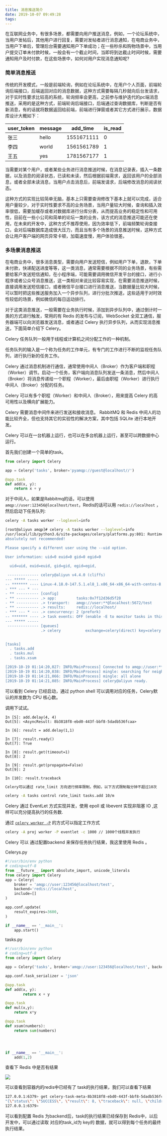 ```yaml
---
title: 消息推送简介
date: 2019-10-07 09:49:28
tags:
---
```


​     在互联网业务中，有很多场景，都需要向用户推送消息，例如，一个论坛系统中，当用户发帖后，其他用户进行回复，需要对发帖者进行消息通知，在电商业务中，当用户下单后，管理后台需要通知用户下单成功；在一些秒杀和购物场景中，当用户提交订单未付款时候，一般会有一个截止时间，当即将到达截止时间时候，需要通知用户及时付款，在这些场景中，如何对用户实现消息通知呢?

### 简单消息推送

  传统的开发模式，一般是前端轮询，例如在论坛系统中，在用户个人页面，前端轮询后端接口，后端返回对应的消息数据，这种方式需要每隔几秒就向后台发请求，对于实时性要求比较高的系统，轮询频率会更高，之前参与维护迭代的pc端消息推送，采用的是这种方式，前端轮询后端接口，后端通过查询数据库，判断是否有新消息，有的话就将数据返回给前端，前端进行弹窗或者其它方式进行展示，数据库设计大概如下：

 <!-- more -->

| user_token | message | add_time   | is_read |
| ---------- | ------- | ---------- | ------- |
| 张三       | hello   | 1551671111 | 0       |
| 李四       | world   | 1561561789 | 1       |
| 王五       | yes     | 1781567177 | 1       |

当需要对某个用户，或者某些业务进行消息推送时候，在消息记录表，插入一条数据，以及消息的阅读状态，已读和未读，然后根据前端需求，返回该用户的全部消息，或者全部未读消息，当用户点击消息后，前端发请求，后端修改消息的阅读状态。

这种方式的实现比较简单无脑，基本上只需要查询修改下基本上就可以完成，适合用户量较少，对于实时性要求不高的业务场景，当用户量较大时候，查询和插入效率很低，需要加缓存或者对数据库进行分库分表，从而提高业务的稳定性和可用性，目前在一些小公司和简单的论坛一类的业务，该方式的消息推送可能还在使用，在未来的开发中，这种方式不推荐使用，因为效率低下，前端频繁轮询查接口，会对后端数据库造成很大压力，而且当有多个场景的消息推送时候，这种方式会让用户客户端的网页异常卡顿，加载速度慢，用户体验很差。

### 多场景消息推送

在电商业务中，很多消息类型，需要向用户发送短信，例如用户下单，退款，下单未付款，快递配送进度等等，这一类消息，通常需要根据不同的业务场景，有些需要给客户发送短信通知，在小程序端，可能需要调用微信开发平台的接口，进行小程序或者公众号消息推送，这一类相对来说比较容易实现，在需要消息推送时候，直接调用发送短信接口，或者微信平台接口进行消息推送，当数据量比较大时候，可以暂时把这些推送服务加入一个异步队列，进行分批次推送，这些适用于对时效性较低的场景，例如微信的每日运动排行。

对于这类消息推送，一般需要在业务执行时候，添加到异步队列中，通过倒计时一类的方式进行触发，常用的有 Redis 的发布与订阅，WebSocket 全双工通信，服务器端可以向浏览器发送消息，或者通过 Celery 执行异步队列，从而实现消息推送，下面简单介绍下 Celery。

Celery 任务队列一般用于线程或计算机之间分配工作的一种机制。

任务队列的输入是一个称为任务的工作单元，有专门的工作进行不断的监视任务队列，进行执行新的任务工作。

Celery 通过消息机制进行通信，通常使用中间人（Broker）作为客户端和职程（Worker）调节。启动一个任务，客户端向消息队列发送一条消息，然后中间人（Broker）将消息传递给一个职程（Worker），最后由职程（Worker）进行执行中间人（Broker）分配的任务。

Celery 可以有多个职程（Worker）和中间人（Broker），用来提高 Celery 的高可用性以及横向扩展能力。

Celery 需要消息中间件来进行发送和接收消息。 RabbitMQ 和 Redis 中间人的功能比较齐全，但也支持其它的实验性的解决方案，其中包括 SQLite 进行本地开发。

Celery 可以在一台机器上运行，也可以在多台机器上运行，甚至可以跨数据中心运行。

首先我们创建一个简单的task。

```python
from celery import Celery

app = Celery('tasks', broker='pyamqp://guest@localhost//')

@app.task
def add(x, y):
    return x + y
```

对于中间人，如果是Rabbitmq的话，可以使用 `amqp://user:123456@localhost/test`，Redis的话可以用 `redis://localhost` ，然后启动下任务队列:

```bash
celery -A tasks worker --loglevel=info
```

```bash
[root@aliyun amqp]# celery -A tasks worker --loglevel=info
/usr/local/lib/python3.6/site-packages/celery/platforms.py:801: RuntimeWarning: You're running the worker with superuser privileges: this is
absolutely not recommended!

Please specify a different user using the --uid option.

User information: uid=0 euid=0 gid=0 egid=0

  uid=uid, euid=euid, gid=gid, egid=egid,
 
 -------------- celery@aliyun v4.4.0 (cliffs)
--- ***** ----- 
-- ******* ---- Linux-4.18.0-147.5.1.el8_1.x86_64-x86_64-with-centos-8.1.1911-Core 2019-10-19 01:14:19
- *** --- * --- 
- ** ---------- [config]
- ** ---------- .> app:         tasks:0x7f12d36d5f28
- ** ---------- .> transport:   amqp://user:**@localhost:5672/test
- ** ---------- .> results:     redis://localhost/
- *** --- * --- .> concurrency: 2 (prefork)
-- ******* ---- .> task events: OFF (enable -E to monitor tasks in this worker)
--- ***** ----- 
 -------------- [queues]
                .> celery           exchange=celery(direct) key=celery
                

[tasks]
  . tasks.add
  . tasks.mul
  . tasks.xsum

[2019-10-19 01:14:20,027: INFO/MainProcess] Connected to amqp://user:**@127.0.0.1:5672/test
[2019-10-19 01:14:20,038: INFO/MainProcess] mingle: searching for neighbors
[2019-10-19 01:14:21,066: INFO/MainProcess] mingle: all alone
[2019-10-19 01:14:21,085: INFO/MainProcess] celery@aliyun ready.
```

可以看到 Celery 已经启动，通过 python shell 可以调用对应的任务，Celery默认的并发数为 CPU 核心数。

调用下试试。

```
In [5]: add.delay(4, 4)                                                                                
Out[5]: <AsyncResult: 8b3818f8-ebd0-443f-bbf8-5dadb536fcaa>

In [6]: result = add.delay(1,1)                                                                        

In [7]: result.ready()                                                                                 
Out[7]: True

In [8]: result.get(timeout=1)                                                                          
Out[8]: 2

In [9]: result.get(propagate=False)                                                                    
Out[9]: 2

In [10]: result.traceback 
```

```bash
Celery可以通过 rate_limit 方向进行频率限制，例如，以下方式限制每分钟不超过10次

celery -A tasks control rate_limit tasks.add 10/m
```

Celery 通过 EventLet 方式实现并发，使用 epoll 或 libevent 实现非阻塞 IO ,这样可以充分提高执行的任务数.

通过  [`celery worker -P`](https://docs.celeryproject.org/en/stable/reference/celery.bin.worker.html#cmdoption-celery-worker-p) 的方式可以指定工作方式

```bash
celery -A proj worker -P eventlet -c 1000 // 1000个线程并发执行
```

Celery 可以 通过配置backend 来保存任务执行结果，我这里使用 Redis 。

Celerys.py

```python
#!/usr/bin/env python
# coding=utf-8
from __future__ import absolute_import, unicode_literals
from celery import Celery
app = Celery(
    broker = 'amqp://user:123456@localhost/test',
    backend='redis://localhost',
    include=[]
)

app.conf.update(
    result_expires=3600,
)

if __name__ == '__main__':
    app.start()
```

tasks.py

```python
#!/usr/bin/env python
# coding=utf-8
from celery import Celery

app = Celery('tasks', broker='amqp://user:123456@localhost/test', backend='redis://localhost')

app.conf.task_serializer = 'json'

@app.task
def add(x, y):
        return x + y

@app.task
def mul(x,y):
    return x*y

@app.task
def xsum(numbers):
    return sum(numbers)




if __name__ == '__main__':
    add(1,2)

```

 查看下 Redis 中是否有结果

![](1.png)

可以查看到容器内的redis中已经有了 task的执行结果，我们可以查看下结果

```bash
127.0.0.1:6379> get celery-task-meta-8b3818f8-ebd0-443f-bbf8-5dadb536fcaa
"{\"status\": \"SUCCESS\", \"result\": 8, \"traceback\": null, \"children\": [], \"date_done\": \"2020-03-16T17:41:33.382702\", \"task_id\": \"8b3818f8-ebd0-443f-bbf8-5dadb536fcaa\"}"
127.0.0.1:6379>
```

可以看到配置 Redis 为backend后，task的执行结果已经保存到 Redis中，以后开发中，可以通过读取 对应的task_id为 key的 数据，就可以得到每个任务的最终执行结果。